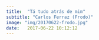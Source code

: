 ```yaml
---
title:  "Tá tudo atrás de mim"
subtitle: "Carlos Ferraz (Frodo)"
image: "img/20170622-frodo.jpg"
date:   2017-06-22 10:12:12
---
```

